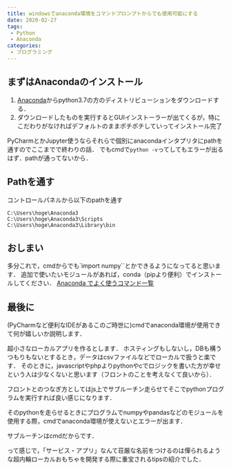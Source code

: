 ```yaml
---
title: windowsでanaconda環境をコマンドプロンプトからでも使用可能にする
date: 2020-02-27
tags:
 - Python
 - Anaconda
categories:
 - プログラミング
---
```


## まずはAnacondaのインストール
1. [Anaconda](https://www.anaconda.com/distribution/)からpython3.7の方のディストリビューションをダウンロードする．
2. ダウンロードしたものを実行するとGUIインストーラーが出てくるが，特にこだわりがなければデフォルトのままポチポチしていってインストール完了

PyCharmとかJupyter使うならそれらで個別にanacondaインタプリタにpathを通すのでここまでで終わりの話．
でもcmdで`python -v`ってしてもエラーが出るはず．pathが通ってないから．

## Pathを通す
コントロールパネルから以下のpathを通す

```
C:\Users\hoge\Anaconda3
C:\Users\hoge\Anaconda3\Scripts
C:\Users\hoge\Anaconda3\Library\bin
```

## おしまい
多分これで，cmdからでも`import numpy``とかできるようになってると思います．
追加で使いたいモジュールがあれば，conda（pipより便利）でインストールしてください．
[Anaconda でよく使うコマンド一覧](https://qiita.com/naz_/items/84634fbd134fbcd25296)

## 最後に
(PyCharmなど便利なIDEがあるこのご時世に)cmdでanaconda環境が使用できて何が嬉しいか説明します．

超小さなローカルアプリを作るとします．
ホスティングもしないし，DBも構うつもりもないとするとき，データはcsvファイルなどでローカルで扱うと楽です．
そのときに，javascriptやphpよりpythonやcでロジックを書いた方が幸せという人は少なくないと思います（フロントのことを考えなくて良いから）．

フロントとのつなぎ方としてはjs上でサブルーチン走らせてそこでpythonプログラムを実行すれば良い感じになります．

そのpythonを走らせるときにプログラムでnumpyやpandasなどのモジュールを使用する際，cmdでanaconda環境が使えないとエラーが出ます．

サブルーチンはcmdだからです．

って感じで，「サービス・アプリ」なんて荘厳な名前をつけるのは憚られるような超内輪ローカルおもちゃを開発する際に重宝されるtipsの紹介でした．

